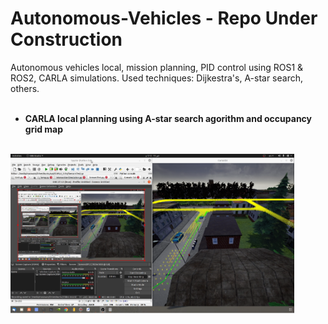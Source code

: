 # Autonomous-Vehicles - Repo Under Construction
Autonomous vehicles local, mission planning, PID control using ROS1 & ROS2, CARLA simulations.
Used techniques: Dijkestra's, A-star search, others.<br /><br />

* **CARLA local planning using A-star search agorithm and occupancy grid map**  <br /><br />     
                                                              
<img src="https://github.com/MarawanAzmy/Autonomous-Vehicles/blob/main/A_Star_local_Planning.PNG" width=90% height=90%>
